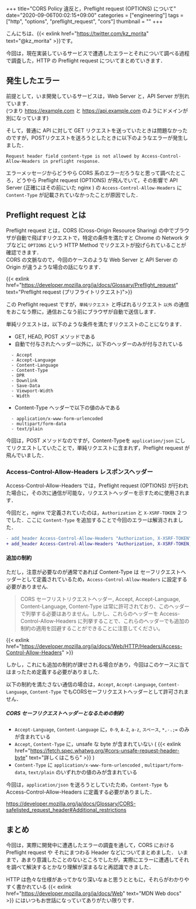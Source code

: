 +++
title="CORS Policy 違反と，Preflight request (OPTIONS) について"
date="2020-09-06T00:02:15+09:00"
categories = ["engineering"]
tags = ["http", "options", "preflight_request", "cors"]
thumbnail = ""
+++

こんにちは、{{< exlink href="https://twitter.com/kz_morita" text="@kz_morita" >}}です。

今回は，現在実装しているサービスで遭遇したエラーとそれについて調べる過程で調査した，HTTP の Preflight request についてまとめていきます．

## 発生したエラー

前提として，いま開発しているサービスは，Web Server と，API Server が別れています．\
(つまり https://example.com と https://api.example.com のようにドメインが別になっています)

そして，普通に API に対して GET リクエストを送っていたときは問題なかったのですが，POSTリクエストを送ろうとしたときに以下のようなエラーが発生しました．

`Request header field content-type is not allowed by Access-Control-Allow-Headers in preflight response.`

エラーメッセージからどうやら CORS 系のエラーだろうなと思って調べたところ，どうやら Preflight request (OPTIONS) が飛んでいて，その影響で API Server (正確にはその前にいた nginx ) の `Access-Control-Allow-Headers` に `Content-Type` が記載されていなかったことが原因でした．

## Preflight request とは

Preflight request とは，CORS (Cross-Origin Resource Sharing) の中でブラウザが自動で飛ばすリクエストで，特定の条件を満たすと Chrome の Network タブなどに `OPTIONS` という HTTP Method でリクエストが投げられていることが確認できます．\
CORS の文脈なので，今回のケースのような Web Server と API Server の Origin が違うような場合の話になります．

{{< exlink href="https://developer.mozilla.org/ja/docs/Glossary/Preflight_request" text="Preflight request (プリフライトリクエスト)">}}


この Preflight request ですが，`単純リクエスト` と呼ばれるリクエスト `以外` の通信をおこなう際に，通信おこなう前にブラウザが自動で送信します．

単純リクエストは，以下のような条件を満たすリクエストのことになります．

- GET, HEAD, POST メソッドである
- 自動で付与されたヘッダー以外に，以下のヘッダーのみが付与されている
```
  - Accept
  - Accept-Language
  - Content-Language
  - Content-Type
  - DPR
  - Downlink
  - Save-Data
  - Viewport-Width
  - Width
```
- Content-Type ヘッダーで以下の値のみである
```
  - application/x-www-form-urlencoded
  - multipart/form-data
  - text/plain
```

今回は，POST メソッドなのですが，Content-Typeを `application/json` にしてリクエストしていたことで，単純リクエストに含まれず，Preflight request が飛んでいました．

### Access-Control-Allow-Headers レスポンスヘッダー

Access-Control-Allow-Headers では，Preflight request (OPTIONS) が行われた場合に，その次に通信が可能な，リクエストヘッダーを示すために使用されます．

今回だと，nginx で定義されていたのは，`Authorization` と `X-XSRF-TOKEN` ２つでした．ここに `Content-Type` を追加することで今回のエラーは解消されました．

```diff
- add_header Access-Control-Allow-Headers "Authorization, X-XSRF-TOKEN";
+ add_header Access-Control-Allow-Headers "Authorization, X-XSRF-TOKEN, Content-Type";
```

#### 追加の制約

ただし，注意が必要なのが通常であれば Content-Type は セーフリクエストヘッダーとして定義されているため，`Access-Control-Allow-Headers` に設定する必要がありません.

> CORS セーフリストリクエストヘッダー, Accept, Accept-Language, Content-Language, Content-Type は常に許可されており、このヘッダーで列挙する必要はありません。しかし、これらのヘッダーを Access-Control-Allow-Headers に列挙することで、これらのヘッダーでも追加の制約の適用を回避することができることに注意してください。

{{< exlink href="https://developer.mozilla.org/ja/docs/Web/HTTP/Headers/Access-Control-Allow-Headers" >}}

しかし，これにも追加の制約が課せされる場合があり，今回はこのケースに当てはまったため定義する必要がありました.

以下の制約を満たさない通信の場合は，`Accept`, `Accept-Language`, `Content-Language`, `Content-Type` でもCORSセーフリクエストヘッダーとして許可されません．

##### CORS セーフリクエストヘッダーとなるための制約
- `Accept-Language`, `Content-Language` に，`0-9`, `A-Z`, `a-z`, `スペース`, `*,-.;=` のみが含まれている
- `Accept`, `Content-Type` に，unsafe な byte が含まれていない ( {{< exlink href="https://fetch.spec.whatwg.org/#cors-unsafe-request-header-byte" text="詳しくはこちら" >}} ) 
- `Content-Type` に `application/x-www-form-urlencoded` , `multipart/form-data`, `text/plain` のいずれかの値のみが含まれている
 
今回は，`application/json` を送ろうとしていたため，`Content-Type` も Access-Control-Allow-Headers に定義する必要がありました．

https://developer.mozilla.org/ja/docs/Glossary/CORS-safelisted_request_header#Additional_restrictions

## まとめ

今回は，実際に開発中に遭遇したエラーの調査を通して，CORS における Preflight request や それにまつわる Header などについてまとめました．
いままで，あまり意識したことのないところでしたが，実際にエラーに遭遇してそれを調べて解決するとかなり理解が深まるなと再認識できました．

HTTP は色々な仕様があってかなり深いなぁと思うとともに，それらがわかりやすく書かれている {{< exlink href="https://developer.mozilla.org/ja/docs/Web" text="MDN Web docs" >}} にはいつもお世話になっていてありがたい限りです．
